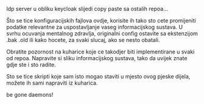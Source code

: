 Idp server u obliku keycloak
slijedi copy paste sa ostalih repoa...

Što se tice konfiguracijskih fajlova ovdje, korisite ih tako sto cete promijeniti podatke relevantne za uspostavljanje vaseg informacijskog sustava. U svrhu ocuvanja mentalnog zdravlja, originalni config ostavite sa ekstenzijom .bak .old ili kako hocete, za svaki slucaj, ako se nesto obatali.

Obratite pozornost na kuharice koje ce takodjer biti implementirane u svaki od repoa. Napravite si sliku informacijskog sustava, tako da uvijek znate gdje ste i sto radite.

Sto se tice skripti koje sam isto mogao staviti u mjesto ovog pjeske dijela, možete ih sami napraviti iz kuharica.

be gone daemons!
